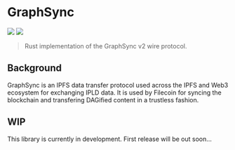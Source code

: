 # GraphSync

![](https://img.shields.io/badge/made%20by-Myel-blue)
![](https://img.shields.io/github/license/myelnet/js-graphsync?color=green)

> Rust implementation of the GraphSync v2 wire protocol.

## Background

GraphSync is an IPFS data transfer protocol used across the IPFS and Web3 ecosystem for exchanging
IPLD data. It is used by Filecoin for syncing the blockchain and transfering DAGified content
in a trustless fashion.

## WIP

This library is currently in development. First release will be out soon...
